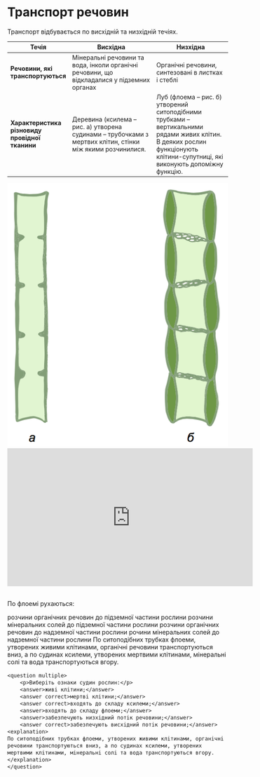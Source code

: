 # Транспорт речовин

Транспорт відбувається по висхідній та низхідній течіях.

<table>
<thead>
<tr>
<th>Течія</th>
<th>Висхідна</th>
<th>Низхідна</th>
</tr>
</thead>
<tbody>
<tr>
<td><b>Речовини, які транспортуються</b></td>
<td width="40%">Мінеральні речовини та вода, інколи органічні речовини, що відкладалися у підземних органах</td>
<td width="35%">Органічні речовини, синтезовані в листках і стеблі</td>
</tr>
<tr>
<td><b>Характеристика різновиду провідної тканини</b></td>
<td>Деревина (ксилема – рис. а) утворена <span class="p1">судинами</span> – трубочками з <span class="p1">мертвих</span> клітин, стінки між якими розчинилися.</td>
<td>Луб (флоема – рис. б) утворений <span class="p1">ситоподібними трубками</span> – вертикальними рядами живих клітин. В деяких рослин функціонують клітини-супутниці, які виконують допоміжну функцію.</td>
</tr>
</tbody>
</table>

<div align="center">
<img src="techii.png" alt="Течії"/>
</div>

<div class="fluidMedia">
<iframe align="center" width="560" height="315" src="https://www.youtube.com/embed/wo1bhTwvLV0" frameborder="0" allowfullscreen></iframe>
</div>
<div class="popup">
</div>

<br>
<quiz correctLabel="correct" incorrectLabel="incorrect" checkLabel="check"> 
    <question>
        <p>По флоемi рухаються:</p>
        <answer correct>розчини органiчних речовин до пiдземної частини рослини</answer>
        <answer>розчини мiнеральних солей до пiдземної частини рослини</answer>
        <answer>розчини органiчних речовин до надземної частини рослини</answer>
        <answer>рочини мiнеральних солей до надземної частини рослини</answer>
        <explanation>
        По ситоподiбних трубках флоеми, утворених живими клiтинами, органiчнi речовини транспортуються вниз, а по судинах ксилеми, утворених мертвими клiтинами, мiнеральнi солi та вода транспортуються вгору.
        </explanation>
    </question>
       
    <question multiple>
        <p>Виберiть ознаки судин рослин:</p>
        <answer>живi клiтини;</answer>
        <answer correct>мертвi клiтини;</answer>
        <answer correct>входять до складу ксилеми;</answer>
        <answer>входять до складу флоеми;</answer>
        <answer>забезпечують низхiдний потiк речовини;</answer>
        <answer correct>забезпечують висхiдний потiк речовини;</answer>
    <explanation>
    По ситоподiбних трубках флоеми, утворених живими клiтинами, органiчнi речовини транспортуються вниз, а по судинах ксилеми, утворених мертвими клiтинами, мiнеральнi солi та вода транспортуються вгору.
    </explanation>
    </question>
</quiz>